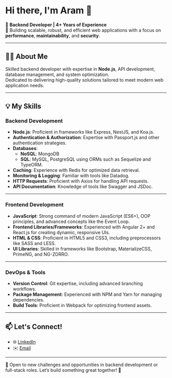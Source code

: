 # Hi there, I'm Aram 👋

🎯 **Backend Developer | 4+ Years of Experience**  
🚀 Building scalable, robust, and efficient web applications with a focus on **performance**, **maintainability**, and **security**.

---

## 👨‍💻 About Me
Skilled backend developer with expertise in **Node.js**, API development, database management, and system optimization.  
Dedicated to delivering high-quality solutions tailored to meet modern web application needs.

---

## 💡 My Skills

### Backend Development
- **Node.js**: Proficient in frameworks like Express, NestJS, and Koa.js.
- **Authentication & Authorization**: Expertise with Passport.js and other authentication strategies.
- **Databases**:  
  - **NoSQL**: MongoDB  
  - **SQL**: MySQL, PostgreSQL using ORMs such as Sequelize and TypeORM.  
- **Caching**: Experience with Redis for optimized data retrieval.  
- **Monitoring & Logging**: Familiar with tools like Datadog.  
- **HTTP Requests**: Proficient with Axios for handling API requests.  
- **API Documentation**: Knowledge of tools like Swagger and JSDoc.

---

### Frontend Development
- **JavaScript**: Strong command of modern JavaScript (ES6+), OOP principles, and advanced concepts like the Event Loop.  
- **Frontend Libraries/Frameworks**: Experienced with Angular 2+ and React.js for creating dynamic, responsive UIs.  
- **HTML & CSS**: Proficient in HTML5 and CSS3, including preprocessors like SASS and LESS.  
- **UI Libraries**: Skilled in frameworks like Bootstrap, MaterializeCSS, PrimeNG, and NG-ZORRO.  

---

### DevOps & Tools
- **Version Control**: Git expertise, including advanced branching workflows.  
- **Package Management**: Experienced with NPM and Yarn for managing dependencies.  
- **Build Tools**: Proficient in Webpack for optimizing frontend assets.  

---

## 📫 Let's Connect!
- 🌐 [LinkedIn](https://www.linkedin.com/in/aram-soghomonyan/)
- ✉️ [Email](aram.soghomonyan94@gmail.com)

---

🌟 Open to new challenges and opportunities in backend development or full-stack roles. Let’s build something great together! 🚀
